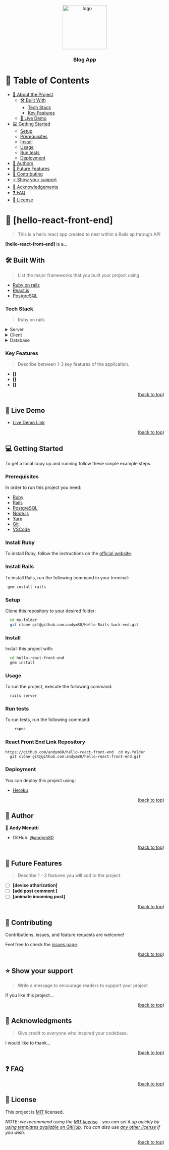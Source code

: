 <a name="readme-top"></a>

<div align="center">

  <img src="murple_logo.png" alt="logo" width="140"  height="auto" />
  <br/>

  <h3><b>Blog App</b></h3>

</div>

# 📗 Table of Contents

- [📖 About the Project](#about-project)
  - [🛠 Built With](#built-with)
    - [Tech Stack](#tech-stack)
    - [Key Features](#key-features)
  - [🚀 Live Demo](#live-demo)
- [💻 Getting Started](#getting-started)
  - [Setup](#setup)
  - [Prerequisites](#prerequisites)
  - [Install](#install)
  - [Usage](#usage)
  - [Run tests](#run-tests)
  - [Deployment](#triangular_flag_on_post-deployment)
- [👥 Authors](#authors)
- [🔭 Future Features](#future-features)
- [🤝 Contributing](#contributing)
- [⭐️ Show your support](#support)
- [🙏 Acknowledgements](#acknowledgements)
- [❓ FAQ](#faq)
- [📝 License](#license)

# 📖 [hello-react-front-end] <a name="about-project"></a>

> This is a hello react app created to nest within a Rails ap through API


**[hello-react-front-end]** is a...

## 🛠 Built With <a name="built-with"></a>

> List the major frameworks that you built your project using.

- [Ruby on rails](https://rubyonrails.org/)
- [React.js](https://reactjs.org/)
- [PostgreSQL](https://www.postgresql.org/)


### Tech Stack <a name="tech-stack"></a>

> Ruby on rails

<details>
  <summary>Server</summary>
  <ul>
    <li><a href="https://rubyonrails.org/">Rails 7</a></li>
  </ul>
</details>

<details>
	<summary>Client</summary>
	<ul>
		<li><a href="https://reactjs.org/">React.js</a></li>
	</ul>
</details>

<details>
<summary>Database</summary>
  <ul>
    <li><a href="https://www.postgresql.org/">PostgreSQL</a></li>
  </ul>
</details>

<!-- Features -->

### Key Features <a name="key-features"></a>

> Describe between 1-3 key features of the application.

- **[]**
- **[]**
- **[]**

<p align="right">(<a href="#readme-top">back to top</a>)</p>

<!-- LIVE DEMO -->

## 🚀 Live Demo <a name="live-demo"></a>

- [Live Demo Link]()

<p align="right">(<a href="#readme-top">back to top</a>)</p>

<!-- GETTING STARTED -->

## 💻 Getting Started <a name="getting-started"></a>

To get a local copy up and running follow these simple example steps.


### Prerequisites

In order to run this project you need:

- [Ruby](https://www.ruby-lang.org/en/)
- [Rails](https://rubyonrails.org/)
- [PostgreSQL](https://www.postgresql.org/)
- [Node.js](https://nodejs.org/en/)
- [Yarn](https://yarnpkg.com/)
- [Git](https://git-scm.com/)
- [VSCode](https://code.visualstudio.com/)

### Install Ruby

To install Ruby, follow the instructions on the [official website](https://www.ruby-lang.org/en/documentation/installation/).

### Install Rails

To install Rails, run the following command in your terminal:


```sh
 gem install rails

```

### Setup

Clone this repository to your desired folder:



```sh
  cd my-folder
  git clone git@github.com:andym80/Hello-Rails-back-end.git
```

### Install

Install this project with:


```sh
  cd hello-react-front-end
  gem install
```

### Usage

To run the project, execute the following command:


```sh
  rails server
```

### Run tests

To run tests, run the following command:


```sh
	rspec
```

### React Front End Link Repository

```
https://github.com/andym80/hello-react-front-end  cd my-folder
  git clone git@github.com:andym80/hello-react-front-end.git
```
### Deployment

You can deploy this project using:

- [Heroku](https://www.heroku.com/)


<p align="right">(<a href="#readme-top">back to top</a>)</p>

<!-- AUTHORS -->

## 👥 Author <a name="authors"></a>


👤 **Andy Menutti**

- GitHub: [@andym80](hhttps://github.com/andym80)


<p align="right">(<a href="#readme-top">back to top</a>)</p>

<!-- FUTURE FEATURES -->

## 🔭 Future Features <a name="future-features"></a>

> Describe 1 - 3 features you will add to the project.

- [ ] **[devise athorization]**
- [ ] **[add post comment ]**
- [ ] **[animate incoming post]**

<p align="right">(<a href="#readme-top">back to top</a>)</p>

<!-- CONTRIBUTING -->

## 🤝 Contributing <a name="contributing"></a>

Contributions, issues, and feature requests are welcome!

Feel free to check the [issues page](../../issues/).

<p align="right">(<a href="#readme-top">back to top</a>)</p>

<!-- SUPPORT -->

## ⭐️ Show your support <a name="support"></a>

> Write a message to encourage readers to support your project

If you like this project...

<p align="right">(<a href="#readme-top">back to top</a>)</p>

<!-- ACKNOWLEDGEMENTS -->

## 🙏 Acknowledgments <a name="acknowledgements"></a>

> Give credit to everyone who inspired your codebase.

I would like to thank...

<p align="right">(<a href="#readme-top">back to top</a>)</p>

<!-- FAQ (optional) -->

## ❓ FAQ <a name="faq"></a>


<p align="right">(<a href="#readme-top">back to top</a>)</p>

<!-- LICENSE -->

## 📝 License <a name="license"></a>

This project is [MIT](./LICENSE) licensed.

_NOTE: we recommend using the [MIT license](https://choosealicense.com/licenses/mit/) - you can set it up quickly by [using templates available on GitHub](https://docs.github.com/en/communities/setting-up-your-project-for-healthy-contributions/adding-a-license-to-a-repository). You can also use [any other license](https://choosealicense.com/licenses/) if you wish._

<p align="right">(<a href="#readme-top">back to top</a>)</p>
